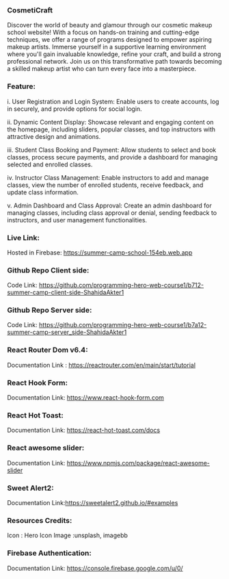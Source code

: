 ### CosmetiCraft

Discover the world of beauty and glamour through our cosmetic makeup school website! With a focus on hands-on training and cutting-edge techniques, we offer a range of programs designed to empower aspiring makeup artists. Immerse yourself in a supportive learning environment where you'll gain invaluable knowledge, refine your craft, and build a strong professional network. Join us on this transformative path towards becoming a skilled makeup artist who can turn every face into a masterpiece.

### Feature:
i. User Registration and Login System: Enable users to create accounts, log in securely, and provide options for social login.

ii. Dynamic Content Display: Showcase relevant and engaging content on the homepage, including sliders, popular classes, and top instructors with attractive design and animations.

iii. Student Class Booking and Payment: Allow students to select and book classes, process secure payments, and provide a dashboard for managing selected and enrolled classes.

iv. Instructor Class Management: Enable instructors to add and manage classes, view the number of enrolled students, receive feedback, and update class information.

v. Admin Dashboard and Class Approval: Create an admin dashboard for managing classes, including class approval or denial, sending feedback to instructors, and user management functionalities.


### Live Link:
Hosted in Firebase:  https://summer-camp-school-154eb.web.app


### Github Repo Client side:
Code Link: https://github.com/programming-hero-web-course1/b712-summer-camp-client-side-ShahidaAkter1


### Github Repo Server side:
Code Link: https://github.com/programming-hero-web-course1/b7a12-summer-camp-server_side-ShahidaAkter1


### React Router Dom v6.4:
Documentation Link : https://reactrouter.com/en/main/start/tutorial


### React Hook Form:
Documentation Link: https://www.react-hook-form.com

### React Hot Toast:
Documentation Link: https://react-hot-toast.com/docs

### React awesome slider:
Documentation Link: https://www.npmjs.com/package/react-awesome-slider

### Sweet Alert2:
Documentation Link:https://sweetalert2.github.io/#examples

### Resources Credits:
Icon : Hero Icon
Image :unsplash, imagebb

### Firebase Authentication:
Documentation Link: https://console.firebase.google.com/u/0/




